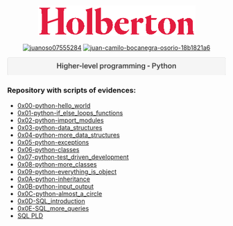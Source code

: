 <p align="center">
    <a href=#><img src="https://raw.githubusercontent.com/jbocane6/logos/main/holberton-logo.png" alt="holberton" /></a></p>
  
  <p align="center">
    <a href="https://twitter.com/juanoso07555284" target="blank"><img align="center" src="https://raw.githubusercontent.com/rahuldkjain/github-profile-readme-generator/master/src/images/icons/Social/twitter.svg" alt="juanoso07555284" height="30" width="40" /></a>
  <a href="https://linkedin.com/in/juan-camilo-bocanegra-osorio-18b1821a6" target="blank"><img align="center" src="https://raw.githubusercontent.com/rahuldkjain/github-profile-readme-generator/master/src/images/icons/Social/linked-in-alt.svg" alt="juan-camilo-bocanegra-osorio-18b1821a6" height="30" width="40" /></a>
  </p>
  
  <p align="center">
    <a href=#><img src="https://raw.githubusercontent.com/jbocane6/logos/main/Titulo4.png" alt="titulo" /></a></p>
  
  ### Repository with scripts of evidences:

- [0x00-python-hello_world](https://github.com/jbocane6/holbertonschool-higher_level_programming/tree/master/0x00-python-hello_world)
- [0x01-python-if_else_loops_functions](https://github.com/jbocane6/holbertonschool-higher_level_programming/tree/master/0x01-python-if_else_loops_functions)
- [0x02-python-import_modules](https://github.com/jbocane6/holbertonschool-higher_level_programming/tree/master/0x02-python-import_modules)
- [0x03-python-data_structures](https://github.com/jbocane6/holbertonschool-higher_level_programming/tree/master/0x03-python-data_structures)
- [0x04-python-more_data_structures](https://github.com/jbocane6/holbertonschool-higher_level_programming/tree/master/0x04-python-more_data_structures)
- [0x05-python-exceptions](https://github.com/jbocane6/holbertonschool-higher_level_programming/tree/master/0x05-python-exceptions)
- [0x06-python-classes](https://github.com/jbocane6/holbertonschool-higher_level_programming/tree/master/0x06-python-classes)
- [0x07-python-test_driven_development](https://github.com/jbocane6/holbertonschool-higher_level_programming/tree/master/0x07-python-test_driven_development)
- [0x08-python-more_classes](https://github.com/jbocane6/holbertonschool-higher_level_programming/tree/master/0x08-python-more_classes)
- [0x09-python-everything_is_object](https://github.com/jbocane6/holbertonschool-higher_level_programming/tree/master/0x09-python-everything_is_object)
- [0x0A-python-inheritance](https://github.com/jbocane6/holbertonschool-higher_level_programming/tree/master/0x0A-python-inheritance)
- [0x0B-python-input_output](https://github.com/jbocane6/holbertonschool-higher_level_programming/tree/master/0x0B-python-input_output)
- [0x0C-python-almost_a_circle](https://github.com/jbocane6/holbertonschool-higher_level_programming/tree/master/0x0C-python-almost_a_circle)
- [0x0D-SQL_introduction](https://github.com/jbocane6/holbertonschool-higher_level_programming/tree/master/0x0D-SQL_introduction)
- [0x0E-SQL_more_queries](https://github.com/jbocane6/holbertonschool-higher_level_programming/tree/master/0x0E-SQL_more_queries)
- [SQL PLD](https://github.com/jbocane6/holbertonschool-higher_level_programming/tree/master/PLD)